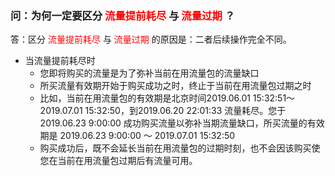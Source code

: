 ### 问：为何一定要区分<font color="Red"> 流量提前耗尽 </font>与<font color="Red"> 流量过期 </font>？
答：区分<font color="Red"> 流量提前耗尽 </font>与<font color="Red"> 流量过期 </font>的原因是：二者后续操作完全不同。
- 当流量提前耗尽时
  - 您即将购买的流量是为了弥补当前在用流量包的流量缺口
  - 所买流量有效期开始于购买成功之时，终止于当前在用流量包过期之时
  - 比如，当前在用流量包的有效期是北京时间2019.06.01 15:32:51～2019.07.01 15:32:50，到2019.06.20 22:01:33 流量耗尽。您于2019.06.23 9:00:00 成功购买流量以弥补当期流量缺口，所买流量的有效期是 2019.06.23 9:00:00 ～ 2019.07.01 15:32:50
  - 购买成功后，既不会延长当前在用流量包的过期时刻，也不会因该购买使您在当前在用流量包过期后有流量可用。
